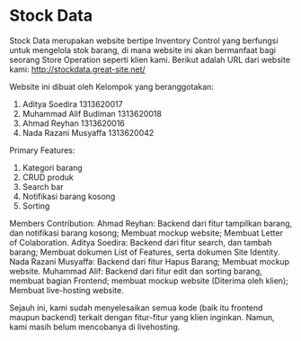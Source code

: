 # Stock Data

 Stock Data merupakan website bertipe Inventory Control yang berfungsi untuk mengelola stok barang, di mana website ini akan bermanfaat bagi seorang Store Operation seperti klien  kami.
 Berikut adalah URL dari website kami:
 http://stockdata.great-site.net/
 
 Website ini dibuat oleh Kelompok yang beranggotakan:
 
 1. Aditya Soedira 1313620017
 2. Muhammad Alif Budiman 1313620018
 3. Ahmad Reyhan 1313620016
 4. Nada Razani Musyaffa 1313620042
 
 Primary Features:
 1. Kategori barang
 2. CRUD produk
 3. Search bar
 4. Notifikasi barang kosong
 5. Sorting
 
 Members Contribution:
 Ahmad Reyhan: Backend dari fitur tampilkan barang, dan notifikasi barang kosong; Membuat mockup website; Membuat Letter of Colaboration.
 Aditya Soedira: Backend dari fitur search, dan tambah barang; Membuat dokumen List of Features, serta dokumen Site Identity.
 Nada Razani Musyaffa: Backend dari fitur Hapus Barang; Membuat mockup website.
 Muhammad Alif: Backend dari fitur edit dan sorting barang, membuat bagian Frontend; membuat mockup website (Diterima oleh klien); Membuat live-hosting website.


 Sejauh ini, kami sudah menyelesaikan semua kode (baik itu frontend maupun backend) terkait dengan fitur-fitur yang klien inginkan. Namun, kami masih belum mencobanya di livehosting.
